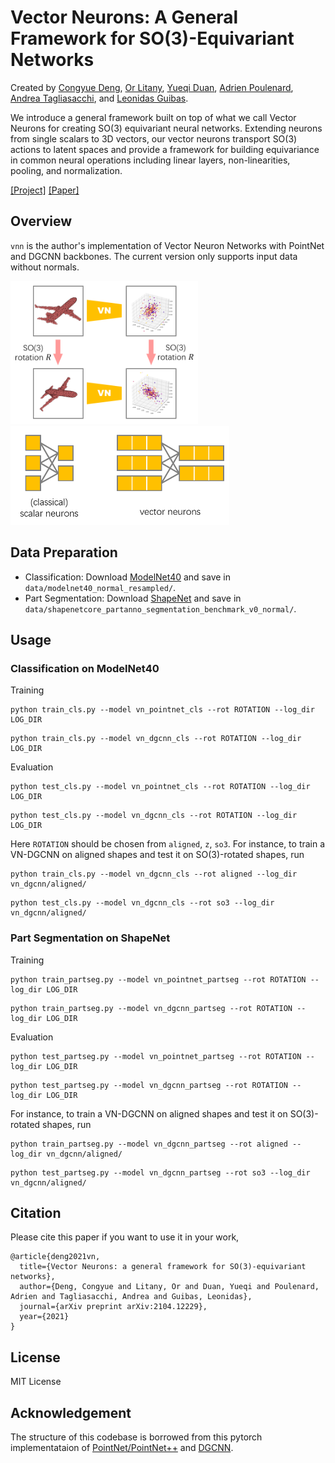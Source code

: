 # Vector Neurons: A General Framework for SO(3)-Equivariant Networks

Created by <a href="https://cs.stanford.edu/~congyue/" target="_blank">Congyue Deng</a>, <a href="https://orlitany.github.io/" target="_blank">Or Litany</a>, <a href="http://ivg.au.tsinghua.edu.cn/people/Yueqi_Duan/" target="_blank">Yueqi Duan</a>, <a href="https://scholar.google.com/citations?user=zsGbyGYAAAAJ&hl=fr" target="_blank">Adrien Poulenard</a>, <a href="https://taiya.github.io/" target="_blank">Andrea Tagliasacchi</a>, and <a href="http://geometry.stanford.edu/member/guibas/" target="_blank">Leonidas Guibas</a>.

We introduce a general framework built on top of what we call Vector Neurons for creating SO(3) equivariant neural networks. Extending neurons from single scalars to 3D vectors, our vector neurons transport SO(3) actions to latent spaces and provide a framework for building equivariance in common neural operations including linear layers, non-linearities, pooling, and normalization.

[[Project]](https://cs.stanford.edu/~congyue/vnn/) [[Paper]](https://arxiv.org/pdf/2104.12229.pdf)

## Overview
`vnn` is the author's implementation of Vector Neuron Networks with PointNet and DGCNN backbones. The current version only supports input data without normals.

<img src='images/vn_teaser.PNG' width=300> &nbsp;&nbsp;&nbsp;&nbsp;&nbsp;&nbsp; <img src='images/vector_neurons.PNG' width=350>

## Data Preparation

+ Classification: Download [ModelNet40](https://shapenet.cs.stanford.edu/media/modelnet40_normal_resampled.zip) and save in `data/modelnet40_normal_resampled/`.
+ Part Segmentation: Download [ShapeNet](https://shapenet.cs.stanford.edu/media/shapenetcore_partanno_segmentation_benchmark_v0_normal.zip)  and save in `data/shapenetcore_partanno_segmentation_benchmark_v0_normal/`.

## Usage

### Classification on ModelNet40
Training
```
python train_cls.py --model vn_pointnet_cls --rot ROTATION --log_dir LOG_DIR
```
```
python train_cls.py --model vn_dgcnn_cls --rot ROTATION --log_dir LOG_DIR
```
Evaluation
```
python test_cls.py --model vn_pointnet_cls --rot ROTATION --log_dir LOG_DIR
```
```
python test_cls.py --model vn_dgcnn_cls --rot ROTATION --log_dir LOG_DIR
```
Here `ROTATION` should be chosen from `aligned`, `z`, `so3`. For instance, to train a VN-DGCNN on aligned shapes and test it on SO(3)-rotated shapes, run
```
python train_cls.py --model vn_dgcnn_cls --rot aligned --log_dir vn_dgcnn/aligned/
```
```
python test_cls.py --model vn_dgcnn_cls --rot so3 --log_dir vn_dgcnn/aligned/
```

### Part Segmentation on ShapeNet

Training
```
python train_partseg.py --model vn_pointnet_partseg --rot ROTATION --log_dir LOG_DIR
```
```
python train_partseg.py --model vn_dgcnn_partseg --rot ROTATION --log_dir LOG_DIR
```
Evaluation
```
python test_partseg.py --model vn_pointnet_partseg --rot ROTATION --log_dir LOG_DIR
```
```
python test_partseg.py --model vn_dgcnn_partseg --rot ROTATION --log_dir LOG_DIR
```
For instance, to train a VN-DGCNN on aligned shapes and test it on SO(3)-rotated shapes, run
```
python train_partseg.py --model vn_dgcnn_partseg --rot aligned --log_dir vn_dgcnn/aligned/
```
```
python test_partseg.py --model vn_dgcnn_partseg --rot so3 --log_dir vn_dgcnn/aligned/
```

## Citation
Please cite this paper if you want to use it in your work,

    @article{deng2021vn,
      title={Vector Neurons: a general framework for SO(3)-equivariant networks},
      author={Deng, Congyue and Litany, Or and Duan, Yueqi and Poulenard, Adrien and Tagliasacchi, Andrea and Guibas, Leonidas},
      journal={arXiv preprint arXiv:2104.12229},
      year={2021}
    } 

## License
MIT License

## Acknowledgement
The structure of this codebase is borrowed from this pytorch implementataion of [PointNet/PointNet++](https://github.com/yanx27/Pointnet_Pointnet2_pytorch) and [DGCNN](https://github.com/WangYueFt/dgcnn).
